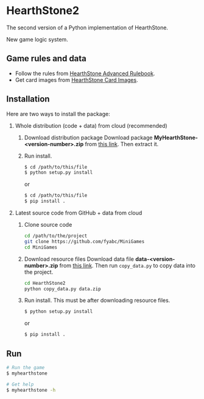 # HearthStone2

The second version of a Python implementation of HearthStone.

New game logic system.

## Game rules and data

- Follow the rules from [HearthStone Advanced Rulebook](http://hearthstone.gamepedia.com/Advanced_rulebook).
- Get card images from [HearthStone Card Images](https://github.com/schmich/hearthstone-card-images).

## Installation

Here are two ways to install the package:

1. Whole distribution (code + data) from cloud (recommended)
    1. Download distribution package
        Download package **MyHearthStone-\<version-number>.zip** from [this link](https://1drv.ms/f/s!AogxxlCJ3vjlkQpMIfXKhNs0O1nH).
        Then extract it.

    2. Run install.
        ```bash
        $ cd /path/to/this/file
        $ python setup.py install
        ```
        or
        ```bash
        $ cd /path/to/this/file
        $ pip install .
        ```

2. Latest source code from GitHub + data from cloud
    1. Clone source code
        ```bash
        cd /path/to/the/project
        git clone https://github.com/fyabc/MiniGames
        cd MiniGames
        ```

    2. Download resource files
        Download data file **data-\<version-number>.zip** from [this link](https://1drv.ms/f/s!AogxxlCJ3vjllj-4z-pKgJMOZk22).
        Then run `copy_data.py` to copy data into the project.

        ```bash
        cd HearthStone2
        python copy_data.py data.zip
        ```

    3. Run install. This must be after downloading resource files.
        ```bash
        $ python setup.py install
        ```
        or
        ```bash
        $ pip install .
        ```

## Run

```bash
# Run the game
$ myhearthstone

# Get help
$ myhearthstone -h
```
